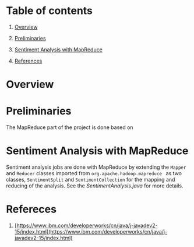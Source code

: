 
# Table of contents

1. [Overview](#overview)

1. [Preliminaries](#preliminaries)

1. [Sentiment Analysis with MapReduce](#sentiment-analysis-with-mapreduce)

1. [References](#references)


# Overview


# Preliminaries

The MapReduce part of the project is done based on 

# Sentiment Analysis with MapReduce 

Sentiment analysis jobs are done with MapReduce by extending the `Mapper` and `Reducer` classes imported from `org.apache.hadoop.mapreduce ` as two classes, `SentimentSplit` and `SentimentCollection` for the mapping and reducing of the analysis. See the _SentimentAnalysis.java_ for more details.

# Refereces 

1. [https://www.ibm.com/developerworks/cn/java/j-javadev2-15/index.html](https://www.ibm.com/developerworks/cn/java/j-javadev2-15/index.html)
